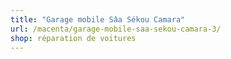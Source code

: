 ```yaml
---
title: "Garage mobile Sâa Sékou Camara"
url: /macenta/garage-mobile-saa-sekou-camara-3/
shop: réparation de voitures
---
```

